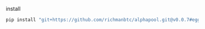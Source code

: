install

```bash
pip install "git+https://github.com/richmanbtc/alphapool.git@v0.0.7#egg=alphapool"
```
